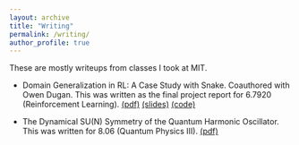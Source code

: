```yaml
---
layout: archive
title: "Writing"
permalink: /writing/
author_profile: true
---
```


These are mostly writeups from classes I took at MIT.

* Domain Generalization in RL: A Case Study with Snake. Coauthored with Owen Dugan. This was written as the final project report for 6.7920 (Reinforcement Learning).
[(pdf)](/files/final_report.pdf) [(slides)](https://docs.google.com/presentation/d/1_4zDJY6HoRMLiMdWuttHkpIB7MmbnubieF4ow0fggBY/edit?usp=sharing) [(code)](https://github.com/druidowm/Gym-Snake)

* The Dynamical SU(N) Symmetry of the Quantum Harmonic Oscillator. This was written for 8.06 (Quantum Physics III).
[(pdf)](/files/paper_8_06.pdf)
